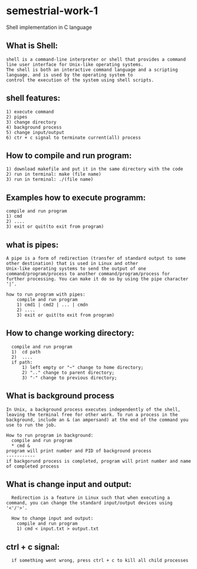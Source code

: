 # semestrial-work-1
Shell implementation in C language
  
##  What is Shell:
    shell is a command-line interpreter or shell that provides a command line user interface for Unix-like operating systems.           
    The shell is both an interactive command language and a scripting language, and is used by the operating system to 
    control the execution of the system using shell scripts.

## shell features:
    1) execute command
    2) pipes 
    3) change directory 
    4) background process 
    5) change input/output
    6) ctr + c signal to terminate current(all) process

## How to compile and run program:
    1) download makefile and put it in the same directory with the code
    2) run in terminal: make (file name)
    3) run in terminal: ./(file name)

## Examples how to execute programm:
    compile and run program
    1) cmd
    2) ....
    3) exit or quit(to exit from program)
  
 ## what is pipes:
    A pipe is a form of redirection (transfer of standard output to some other destination) that is used in Linux and other 
    Unix-like operating systems to send the output of one command/program/process to another command/program/process for 
    further processing. You can make it do so by using the pipe character ‘|’. 
    
    how to run program with pipes:
        compile and run program
        1) cmd1 | cmd2 | ... | cmdn 
        2) ....
        3) exit or quit(to exit from program)
        
  ## How to change working directory:
      compile and run program
      1)  cd path
      2)  ....
      if path:
          1) left empty or "~" change to home directory; 
          2) ".." change to parent directory; 
          3) "-" change to previous directory;
            
  ## What is background process
    In Unix, a background process executes independently of the shell, leaving the terminal free for other work. To run a process in the background, include an & (an ampersand) at the end of the command you use to run the job. 
    
    How to run program in background:
      compile and run program
      * cmd &
    program will print number and PID of background process
    -----------
    if backgorund process is completed, program will print number and name of completed process 
  
  ## What is change input and output:
      Redirection is a feature in Linux such that when executing a command, you can change the standard input/output devices using '<'/'>'.
      
      How to change input and output:
        compile and run program
        1) cmd < input.txt > output.txt
        
## ctrl + c signal:
      if something went wrong, press ctrl + c to kill all child processes
